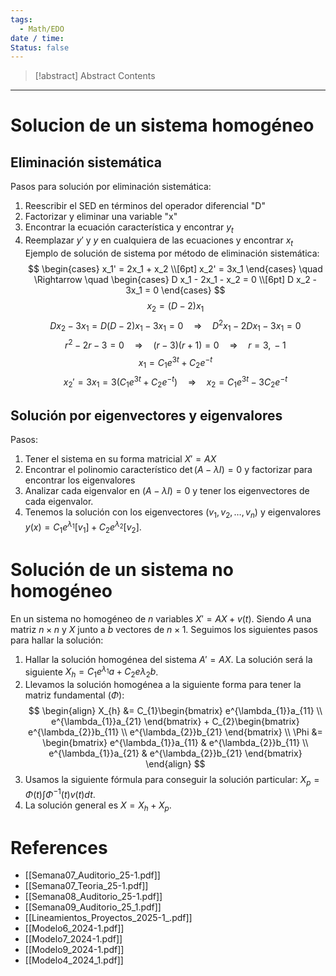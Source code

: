 ```yaml
---
tags:
  - Math/EDO
date / time: 
Status: false
---
```

> [!abstract] Abstract
> Contents

---
# Solucion de un sistema homogéneo
## Eliminación sistemática
Pasos para solución por eliminación sistemática:
1. Reescribir el SED en términos del operador diferencial "D"
2. Factorizar y eliminar una variable "x"
3. Encontrar la ecuación característica y encontrar $y_{t}$
4. Reemplazar $y'$ y $y$ en cualquiera de las ecuaciones y encontrar $x_{t}$
Ejemplo de solución de sistema por método de eliminación sistemática:
$$
\begin{cases}
x_1' = 2x_1 + x_2 \\[6pt]
x_2' = 3x_1
\end{cases}
\quad \Rightarrow \quad
\begin{cases}
D x_1 - 2x_1 - x_2 = 0 \\[6pt]
D x_2 - 3x_1 = 0
\end{cases}
$$
$$
x_2 = (D - 2) x_1
$$
$$
D x_2 - 3 x_1 = D (D - 2) x_1 - 3 x_1 = 0 \quad \Rightarrow \quad D^2 x_1 - 2 D x_1 - 3 x_1 = 0
$$
$$
r^2 - 2r - 3 = 0 \quad \Rightarrow \quad (r-3)(r+1) = 0 \quad \Rightarrow \quad r=3, \, -1
$$
$$
x_1 = C_1 e^{3t} + C_2 e^{-t}
$$
$$
x_2' = 3 x_1 = 3 (C_1 e^{3t} + C_2 e^{-t}) \quad \Rightarrow \quad x_2 = C_1 e^{3t} - 3 C_2 e^{-t}
$$
## Solución por eigenvectores y eigenvalores
Pasos:
1. Tener el sistema en su forma matricial $X'=AX$
2. Encontrar el polinomio característico $\det(A-\lambda I)=0$ y factorizar para encontrar los eigenvalores
3. Analizar cada eigenvalor en $(A-\lambda I)=0$ y tener los eigenvectores de cada eigenvalor.
4. Tenemos la solución con los eigenvectores ($v_{1},v_{2},\dots,v_{n}$) y eigenvalores $y(x)=C_{1}e^{\lambda_{1}}[v_{1}]+C_{2}e^{\lambda_{2}}[v_{2}]$.
# Solución de un sistema no homogéneo
En un sistema no homogéneo de $n$ variables $X' =AX+v(t)$. Siendo $A$ una matriz $n\times n$ y $X$ junto a $b$ vectores de $n\times 1$. Seguimos los siguientes pasos para hallar la solución:
1. Hallar la solución homogénea del sistema $A'=AX$. La solución será la siguiente $X_{h}=C_{1}e^{\lambda_{1}}a+C_{2}e\lambda_{2}b$.
2. Llevamos la solución homogénea a la siguiente forma para tener la matriz fundamental ($\Phi$): $$ \begin{align}
X_{h} &= C_{1}\begin{bmatrix}
e^{\lambda_{1}}a_{11} \\
e^{\lambda_{1}}a_{21}
\end{bmatrix} + C_{2}\begin{bmatrix}
e^{\lambda_{2}}b_{11} \\
e^{\lambda_{2}}b_{21}
\end{bmatrix} \\
\Phi &= \begin{bmatrix}
e^{\lambda_{1}}a_{11} & e^{\lambda_{2}}b_{11} \\
e^{\lambda_{1}}a_{21} & e^{\lambda_{2}}b_{21}
\end{bmatrix}
\end{align}
$$
3. Usamos la siguiente fórmula para conseguir la solución particular: $X_{p}=\Phi(t) \int \Phi^{-1}(t)v(t)dt$.
4. La solución general es $X=X_{h}+X_{p}$.
# References
- [[Semana07_Auditorio_25-1.pdf]]
- [[Semana07_Teoria_25-1.pdf]]
- [[Semana08_Auditorio_25-1.pdf]]
- [[Semana09_Auditorio_25_1.pdf]]
- [[Lineamientos_Proyectos_2025-1_.pdf]]
- [[Modelo6_2024-1.pdf]]
- [[Modelo7_2024-1.pdf]]
- [[Modelo9_2024-1.pdf]]
- [[Modelo4_2024_1.pdf]]